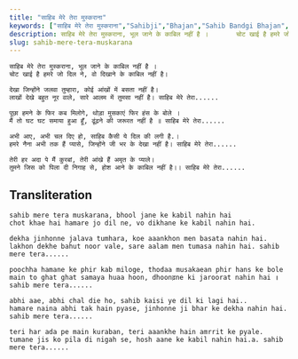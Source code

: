 ```yaml
---
title: "साहिब मेरे तेरा मुस्कराना"
keywords: ["साहिब मेरे तेरा मुस्कराना","Sahibji","Bhajan","Sahib Bandgi Bhajan","Sant Kabir Bhajan","bhajan lyrics","साहिब बंदगी भजन","भजन"]
description: साहिब मेरे तेरा मुस्कराना, भूल जाने के काबिल नहीं है ।       चोट खाई है हमरे जो दिल ने, वो दिखाने के काबिल नहीं है।          देखा जिन्होंने जलवा तुम
slug: sahib-mere-tera-muskarana
---
```


    
    साहिब मेरे तेरा मुस्कराना, भूल जाने के काबिल नहीं है ।  
    चोट खाई है हमरे जो दिल ने, वो दिखाने के काबिल नहीं है।  
  
    देखा जिन्होंने जलवा तुम्हारा, कोई आंखों में बसता नहीं है।  
    लाखों देखे बहुत नूर वाले, सारे आलम में तुमसा नहीं है। साहिब मेरे तेरा......  
  
    पूछा हमने के फिर कब मिलोगे, थोड़ा मुसकाएं फिर हंस के बोले ।  
    मैं तो घट घट समाया हुआ हूँ, ढूंढ़ने की जरूरत नहीं है ॥ साहिब मेरे तेरा......  
  
    अभी आए, अभी चल दिए हो, साहिब कैसी ये दिल की लगी है.।  
    हमरे नैना अभी तक हैं प्यासे, जिन्होंने जी भर के देखा नहीं है। साहिब मेरे तेरा......  
  
    तेरी हर अदा पे मैं कुरबां, तेरी आंखे हैं अमृत के प्याले।  
    तुमने जिस को पिला दी निगाह से, होश आने के काबिल नहीं है।। साहिब मेरे तेरा......  


## Transliteration
    
    sahib mere tera muskarana, bhool jane ke kabil nahin hai  
    chot khae hai hamare jo dil ne, vo dikhane ke kabil nahin hai.  
  
    dekha jinhonne jalava tumhara, koe aaankhon men basata nahin hai.  
    lakhon dekhe bahut noor vale, sare aalam men tumasa nahin hai. sahib mere tera......  
  
    poochha hamane ke phir kab miloge, thodaa musakaean phir hans ke bole  
    main to ghat ghat samaya huaa hoon, dhoonढ़ne ki jaroorat nahin hai ॥ sahib mere tera......  
  
    abhi aae, abhi chal die ho, sahib kaisi ye dil ki lagi hai..  
    hamare naina abhi tak hain pyase, jinhonne ji bhar ke dekha nahin hai. sahib mere tera......  
  
    teri har ada pe main kuraban, teri aaankhe hain amrrit ke pyale.  
    tumane jis ko pila di nigah se, hosh aane ke kabil nahin hai.a. sahib mere tera......  

  